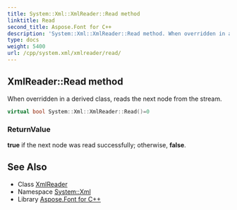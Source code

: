 ```yaml
---
title: System::Xml::XmlReader::Read method
linktitle: Read
second_title: Aspose.Font for C++
description: 'System::Xml::XmlReader::Read method. When overridden in a derived class, reads the next node from the stream in C++.'
type: docs
weight: 5400
url: /cpp/system.xml/xmlreader/read/
---
```

## XmlReader::Read method


When overridden in a derived class, reads the next node from the stream.

```cpp
virtual bool System::Xml::XmlReader::Read()=0
```


### ReturnValue

**true** if the next node was read successfully; otherwise, **false**.

## See Also

* Class [XmlReader](../)
* Namespace [System::Xml](../../)
* Library [Aspose.Font for C++](../../../)
